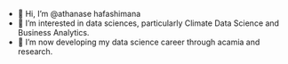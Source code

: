 - 👋 Hi, I’m @athanase hafashimana
- 👀 I’m interested in data sciences, particularly Climate Data Science and Business Analytics.
- 🌱 I’m now developing my data science career through acamia and research.

<!---
athanaseH12/athanaseH12 is a ✨ special ✨ repository because its `README.md` (this file) appears on your GitHub profile.
You can click the Preview link to take a look at your changes.
--->
